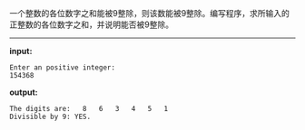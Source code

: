 一个整数的各位数字之和能被9整除，则该数能被9整除。编写程序，求所输入的正整数的各位数字之和，并说明能否被9整除。
****
**input:**
```
Enter an positive integer:
154368
```
**output:**
```
The digits are:   8   6   3   4   5   1
Divisible by 9: YES.
```